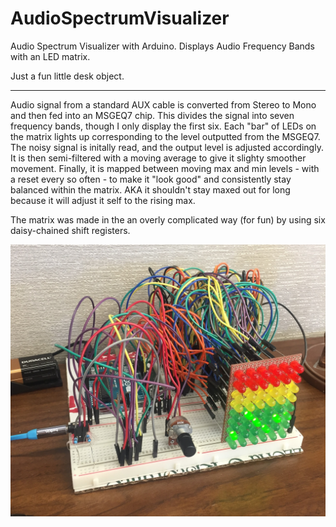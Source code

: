 # AudioSpectrumVisualizer
Audio Spectrum Visualizer with Arduino.
Displays Audio Frequency Bands with an LED matrix.

Just a fun little desk object.

-------------------------------------------------
Audio signal from a standard AUX cable is converted from Stereo to Mono and then fed into an MSGEQ7 chip.
This divides the signal into seven frequency bands, though I only display the first six. Each "bar" of LEDs on the matrix lights up corresponding to the level outputted from the MSGEQ7. The noisy signal is initally read, and the output level is adjusted accordingly. 
It is then semi-filtered with a moving average to give it slighty smoother movement. Finally, it is mapped between moving max and min levels - with a reset every so often - to make it "look good" and consistently stay balanced within the matrix. AKA it shouldn't stay maxed out for long because it will adjust it self to the rising max.

The matrix was made in the an overly complicated way (for fun) by using six daisy-chained shift registers.

<img src="pic.jpg">
